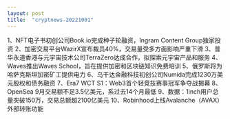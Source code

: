```yaml
---
layout: post
title:  "cryptnews-20221001"
---
```

1、NFT电子书初创公司Book.io完成种子轮融资，Ingram Content Group独家投资
2、加密交易平台WazirX宣布裁员40%，交易量受多方面影响严重下滑
3、普华永道香港与元宇宙技术公司TerraZero达成合作，拟探索元宇宙产品和服务
4、Waves推出Waves School，旨在提供加密和区块链知识免费培训
5、俄罗斯将为哈萨克斯坦加密矿工提供电力
6、乌干达金融科技初创公司Numida完成1230万美元股权和债务融资
7、Era7 WCT S1：Web3首个轻竞技赛事冠军争夺战揭幕
8、OpenSea 9月交易额不足3.5亿美元，系过去14个月最低
9、数据：1inch用户总量突破150万，交易总额超2100亿美元
10、Robinhood上线Avalanche（AVAX）外部转账功能
